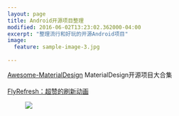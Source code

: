 ```yaml
---
layout: page
title: Android开源项目整理
modified: 2016-06-02T13:23:02.362000-04:00
excerpt: "整理流行和好玩的开源Android项目"
image:
  feature: sample-image-3.jpg
  
---
```

[Awesome-MaterialDesign](https://github.com/lightSky/Awesome-MaterialDesign) MaterialDesign开源项目大合集
<br/><br/>
[FlyRefresh：超赞的刷新动画](https://github.com/race604/FlyRefresh)  
<figure class="third">
    <img src="http://ww2.sinaimg.cn/bmiddle/a19d4f8dgw1esl0jrlsbbg20g00sg7wh.gif">    
</figure>

